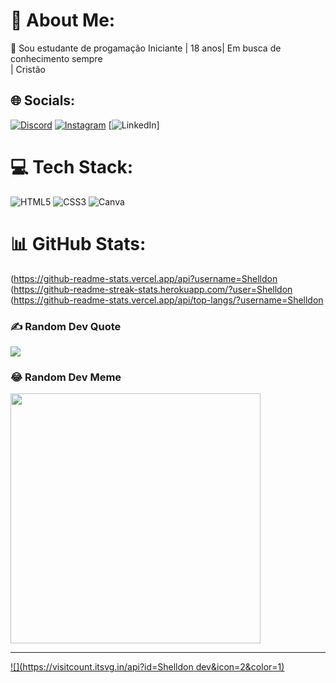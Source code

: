 # 💫 About Me:
🔭 Sou estudante de progamação Iniciante | 18 anos| Em busca de conhecimento sempre<br>| Cristão<br>


## 🌐 Socials:
[![Discord](https://img.shields.io/badge/Discord-%237289DA.svg?logo=discord&logoColor=white)](https://discord.gg/https://discord.gg/drozziinho) [![Instagram](https://img.shields.io/badge/Instagram-%23E4405F.svg?logo=Instagram&logoColor=white)](https://instagram.com/https://www.instagram.com/shelldon.r/) [![LinkedIn](https://img.shields.io/badge/LinkedIn-%230077B5.svg?logo=linkedin&logoColor=white)] 

# 💻 Tech Stack:
![HTML5](https://img.shields.io/badge/html5-%23E34F26.svg?style=for-the-badge&logo=html5&logoColor=white) ![CSS3](https://img.shields.io/badge/css3-%231572B6.svg?style=for-the-badge&logo=css3&logoColor=white) ![Canva](https://img.shields.io/badge/Canva-%2300C4CC.svg?style=for-the-badge&logo=Canva&logoColor=white)
# 📊 GitHub Stats:
(https://github-readme-stats.vercel.app/api?username=Shelldon 
(https://github-readme-streak-stats.herokuapp.com/?user=Shelldon 
(https://github-readme-stats.vercel.app/api/top-langs/?username=Shelldon 

### ✍️ Random Dev Quote
![](https://quotes-github-readme.vercel.app/api?type=horizontal&theme=radical)

### 😂 Random Dev Meme
<img src='https://randommeme-five.vercel.app/' style="height: 400px;"/>

---
[![](https://visitcount.itsvg.in/api?id=Shelldon dev&icon=2&color=1)](https://visitcount.itsvg.in)

<!-- Proudly created with GPRM ( https://gprm.itsvg.in ) -->
